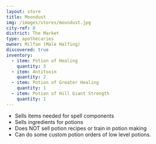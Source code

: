 ```yaml
---
layout: store
title: Moondust
img: /images/stores/moondust.jpg
city-ref: 0
district: The Market
type: apothecaries
owner: Milfan (Male Halfing)
discovered: true
inventory:
  - item: Potion of Healing
    quantity: 3
  - item: Antitoxin
    quantity: 2
  - item: Potion of Greater Healing
    quantity: 1
  - item: Potion of Hill Giant Strength
    quantity: 1
---
```

- Sells items needed for spell components
- Sells ingredients for potions
- Does NOT sell potion recipes or train in potion making
- Can do some custom potion orders of low level potions.
